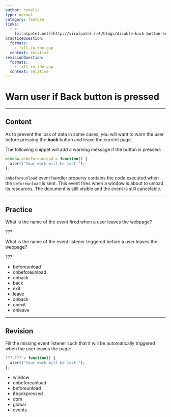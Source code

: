 ```yaml
---
author: catalin
type: normal
category: feature
links:
  - >-
    [viralpatel.net](http://viralpatel.net/blogs/disable-back-button-browser-javascript/){website}
practiceQuestion:
  formats:
    - fill-in-the-gap
  context: relative
revisionQuestion:
  formats:
    - fill-in-the-gap
  context: relative
---
```


# Warn user if **Back** button is pressed


---

## Content

As to prevent the loss of data in some cases, you will want to warn the user before pressing the **back** button and leave the current page.

The following snippet will add a warning message if the button is pressed:

```javascript
window.onbeforeunload = function() {
  alert("Your work will be lost.");
};
```

`onbeforeunload` event handler property contains the code executed when the `beforeunload` is sent. This event fires when a window is about to unload its resources. The document is still visible and the event is still cancelable.


---

## Practice

What is the name of the event fired when a user leaves the webpage?

???

What is the name of the event listener triggered before a user leaves the webpage?

???

- beforeunload
- onbeforeunload
- onback
- back
- exit
- leave
- onback
- onexit
- onleave


---

## Revision

Fill the missing event listener such that it will be automatically triggered when the user leaves the page:

```javascript
???.??? = function() {
  alert("Your work will be lost.");
};
```

- window
- onbeforeunload
- beforeunload
- ifbackpressed
- dom
- global
- events
 
